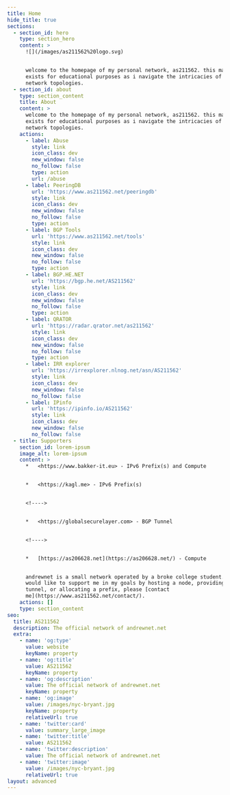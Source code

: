```yaml
---
title: Home
hide_title: true
sections:
  - section_id: hero
    type: section_hero
    content: >
      ![](/images/as211562%20logo.svg)


      welcome to the homepage of my personal network, as211562. this mainly
      exists for educational purposes as i navigate the intricacies of advanced
      network topologies.
  - section_id: about
    type: section_content
    title: About
    content: >
      welcome to the homepage of my personal network, as211562. this mainly
      exists for educational purposes as i navigate the intricacies of advanced
      network topologies.
    actions:
      - label: Abuse
        style: link
        icon_class: dev
        new_window: false
        no_follow: false
        type: action
        url: /abuse
      - label: PeeringDB
        url: 'https://www.as211562.net/peeringdb'
        style: link
        icon_class: dev
        new_window: false
        no_follow: false
        type: action
      - label: BGP Tools
        url: 'https://www.as211562.net/tools'
        style: link
        icon_class: dev
        new_window: false
        no_follow: false
        type: action
      - label: BGP.HE.NET
        url: 'https://bgp.he.net/AS211562'
        style: link
        icon_class: dev
        new_window: false
        no_follow: false
        type: action
      - label: QRATOR
        url: 'https://radar.qrator.net/as211562'
        style: link
        icon_class: dev
        new_window: false
        no_follow: false
        type: action
      - label: IRR explorer
        url: 'https://irrexplorer.nlnog.net/asn/AS211562'
        style: link
        icon_class: dev
        new_window: false
        no_follow: false
      - label: IPinfo
        url: 'https://ipinfo.io/AS211562'
        style: link
        icon_class: dev
        new_window: false
        no_follow: false
  - title: Supporters
    section_id: lorem-ipsum
    image_alt: lorem-ipsum
    content: >
      *   <https://www.bakker-it.eu> - IPv6 Prefix(s) and Compute


      *   <https://kagl.me> - IPv6 Prefix(s)


      <!---->


      *   <https://globalsecurelayer.com> - BGP Tunnel


      <!---->


      *   [https://as206628.net](https://as206628.net/) - Compute


      andrewnet is a small network operated by a broke college student. if you
      would like to support me in my goals by hosting a node, providing a
      tunnel, or allocating a prefix, please [contact
      me](https://www.as211562.net/contact/).
    actions: []
    type: section_content
seo:
  title: AS211562
  description: The official network of andrewnet.net
  extra:
    - name: 'og:type'
      value: website
      keyName: property
    - name: 'og:title'
      value: AS211562
      keyName: property
    - name: 'og:description'
      value: The official network of andrewnet.net
      keyName: property
    - name: 'og:image'
      value: /images/nyc-bryant.jpg
      keyName: property
      relativeUrl: true
    - name: 'twitter:card'
      value: summary_large_image
    - name: 'twitter:title'
      value: AS211562
    - name: 'twitter:description'
      value: The official network of andrewnet.net
    - name: 'twitter:image'
      value: /images/nyc-bryant.jpg
      relativeUrl: true
layout: advanced
---
```

